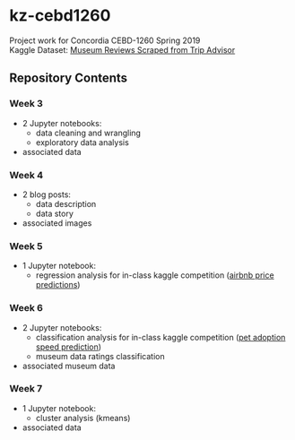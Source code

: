 # kz-cebd1260
Project work for Concordia CEBD-1260 Spring 2019\
Kaggle Dataset: [Museum Reviews Scraped from Trip Advisor](https://www.kaggle.com/annecool37/museum-data)

## Repository Contents
### Week 3
- 2 Jupyter notebooks:
  - data cleaning and wrangling
  - exploratory data analysis
- associated data

### Week 4
- 2 blog posts:
  - data description
  - data story
- associated images

### Week 5
- 1 Jupyter notebook:
  - regression analysis for in-class kaggle competition ([airbnb price predictions](https://www.kaggle.com/c/cebd-1260-spring-2019-regression))

### Week 6
- 2 Jupyter notebooks:
  - classification analysis for in-class kaggle competition ([pet adoption speed prediction](https://www.kaggle.com/c/cebd-1260-spring-2019-classification))
   - museum data ratings classification
 - associated museum data
 
 ### Week 7
- 1 Jupyter notebook:
  - cluster analysis (kmeans)
- associated data
